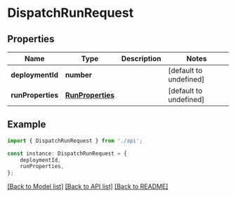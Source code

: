 # DispatchRunRequest


## Properties

Name | Type | Description | Notes
------------ | ------------- | ------------- | -------------
**deploymentId** | **number** |  | [default to undefined]
**runProperties** | [**RunProperties**](RunProperties.md) |  | [default to undefined]

## Example

```typescript
import { DispatchRunRequest } from './api';

const instance: DispatchRunRequest = {
    deploymentId,
    runProperties,
};
```

[[Back to Model list]](../README.md#documentation-for-models) [[Back to API list]](../README.md#documentation-for-api-endpoints) [[Back to README]](../README.md)
